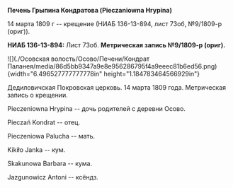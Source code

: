 **Печень Грыпина Кондратова (Pieczaniowna Hrypina)**

14 марта 1809 г -- крещение (НИАБ 136-13-894, лист 73об, №9/1809-р
(ориг)).

**НИАБ 136-13-894:** Лист 73об. **Метрическая запись №9/1809-р (ориг).**

![](./Осовская волость/Осово/Печени/Кондрат Паланея/media/86d5bb9347a9e8e956286795f4a9eeec81b6ed56.png){width="6.496527777777778in"
height="1.184783464566929in"}

Дедиловичская Покровская церковь. 14 марта 1809 года. Метрическая запись
о крещении.

Pieczeniowna Hrypina -- дочь родителей с деревни Осовo.

Pieczań Kondrat -- отец.

Pieczeniowa Palucha -- мать.

Kikiło Janka -- кум.

Skakunowa Barbara -- кума.

Jazgunowicz Antoni -- ксёндз.
